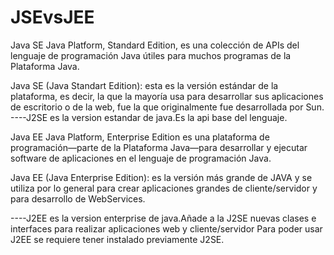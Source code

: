 # JSEvsJEE


Java SE
Java Platform, Standard Edition, es una colección de APIs del lenguaje de programación
Java útiles para muchos programas de la Plataforma Java.

Java SE (Java Standart Edition): esta es la versión estándar de la plataforma, es decir, la que la mayoría usa para desarrollar sus aplicaciones de escritorio o de la web, fue la que originalmente fue desarrollada por Sun.
----J2SE es la version estandar de java.Es la api base del lenguaje.


Java EE
Java Platform, Enterprise Edition  es una plataforma de programación—parte de la Plataforma
Java—para desarrollar y ejecutar software de aplicaciones en el lenguaje de programación Java.

Java EE (Java Enterprise Edition): es la versión más grande de JAVA y se utiliza por lo general para crear aplicaciones grandes de cliente/servidor y para desarrollo de WebServices.

----J2EE es la version enterprise de java.Añade a la J2SE nuevas clases e interfaces para realizar aplicaciones web y cliente/servidor
Para poder usar J2EE se requiere tener instalado previamente J2SE.
